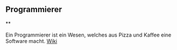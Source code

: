 ## Programmierer
**


Ein Programmierer ist ein Wesen, welches aus Pizza und Kaffee eine Software macht.
[Wiki](/wiki/)